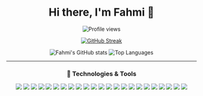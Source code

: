 <h1 align="center">Hi there, I'm Fahmi 👋</h1>

<p align="center">
  <img src="https://komarev.com/ghpvc/?username=fahmi-ramadhan&label=Profile+Views&color=blue&style=flat" alt="Profile views"/>
</p>

<div align="center">
  
  [![GitHub Streak](https://github-readme-streak-stats.herokuapp.com?user=fahmi-ramadhan&theme=transparent&hide_border=true)](https://git.io/streak-stats)

  <img src="https://github-readme-stats.vercel.app/api?username=fahmi-ramadhan&theme=transparent&show_icons=true&hide_border=true&count_private=true" alt="Fahmi's GitHub stats"/>
  
  <img src="https://github-readme-stats.vercel.app/api/top-langs/?username=fahmi-ramadhan&theme=transparent&show_icons=true&layout=compact&hide_border=true" alt="Top Languages"/>
  
</div>

---

<h3 align="center">🚀 Technologies & Tools</h3>

<div align="center">
  
  <!-- Programming Languages -->
  <img src="https://img.shields.io/badge/JavaScript-F7DF1E?style=for-the-badge&logo=javascript&logoColor=black" />
  <img src="https://img.shields.io/badge/TypeScript-3178C6?style=for-the-badge&logo=typescript&logoColor=white" />
  <img src="https://img.shields.io/badge/Python-3776AB?style=for-the-badge&logo=python&logoColor=white" />
  <img src="https://img.shields.io/badge/Java-ED8B00?style=for-the-badge&logo=openjdk&logoColor=white" />
  <img src="https://img.shields.io/badge/Go-00ADD8?style=for-the-badge&logo=go&logoColor=white" />
  <img src="https://img.shields.io/badge/Dart-0175C2?style=for-the-badge&logo=dart&logoColor=white" />
  <img src="https://img.shields.io/badge/HTML5-E34F26?style=for-the-badge&logo=html5&logoColor=white" />
  <img src="https://img.shields.io/badge/CSS3-1572B6?style=for-the-badge&logo=css3&logoColor=white" />

  <!-- Frameworks and Libraries -->
  <img src="https://img.shields.io/badge/Tailwind_CSS-38B2AC?style=for-the-badge&logo=tailwind-css&logoColor=white" />
  <img src="https://img.shields.io/badge/React-20232A?style=for-the-badge&logo=react&logoColor=61DAFB" />
  <img src="https://img.shields.io/badge/Next.js-000000?style=for-the-badge&logo=next.js&logoColor=white" />
  <img src="https://img.shields.io/badge/Flutter-02569B?style=for-the-badge&logo=flutter&logoColor=white" />
  <img src="https://img.shields.io/badge/Django-092E20?style=for-the-badge&logo=django&logoColor=white" />
  <img src="https://img.shields.io/badge/Spring_Boot-6DB33F?style=for-the-badge&logo=spring-boot&logoColor=white" />
  <img src="https://img.shields.io/badge/Express.js-404D59?style=for-the-badge&logo=express&logoColor=white" />
  <img src="https://img.shields.io/badge/Nest.js-E0234E?style=for-the-badge&logo=nestjs&logoColor=white" />
  <img src="https://img.shields.io/badge/tRPC-2596BE?style=for-the-badge&logo=trpc&logoColor=white" />

  <!-- Databases, ORMs, and Query Languages -->
  <img src="https://img.shields.io/badge/PostgreSQL-316192?style=for-the-badge&logo=postgresql&logoColor=white" />
  <img src="https://img.shields.io/badge/Prisma-2D3748?style=for-the-badge&logo=prisma&logoColor=white" />
  <img src="https://img.shields.io/badge/SPARQL-4EA94B?style=for-the-badge&logo=semantic-web&logoColor=white" />

  <!-- Cloud Platforms -->
  <img src="https://img.shields.io/badge/Google_Cloud-4285F4?style=for-the-badge&logo=google-cloud&logoColor=white" />

  <!-- Tools -->
  <img src="https://img.shields.io/badge/Neovim-57A143?style=for-the-badge&logo=neovim&logoColor=white" />
  <img src="https://img.shields.io/badge/Git-F05032?style=for-the-badge&logo=git&logoColor=white" />
  
</div>
